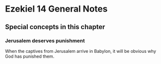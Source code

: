 # Ezekiel 14 General Notes
## Special concepts in this chapter

### Jerusalem deserves punishment

When the captives from Jerusalem arrive in Babylon, it will be obvious why God has punished them.